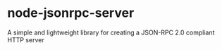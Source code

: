 # node-jsonrpc-server
A simple and lightweight library for creating a JSON-RPC 2.0 compliant HTTP server
